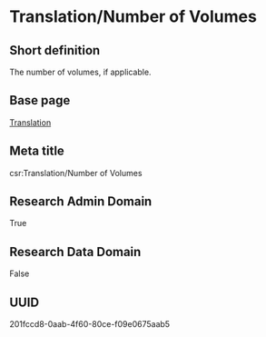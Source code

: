 # Translation/Number of Volumes
## Short definition
The number of volumes, if applicable.
## Base page
[Translation](https://github.com/EuroCRIS/CASRAI-Dictionairies/blob/main/Objects/Translation.md)
## Meta title
csr:Translation/Number of Volumes
## Research Admin Domain
True
## Research Data Domain
False
## UUID
201fccd8-0aab-4f60-80ce-f09e0675aab5
